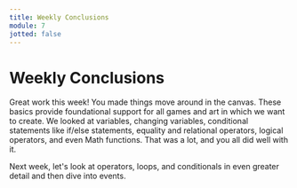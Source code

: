 ```yaml
---
title: Weekly Conclusions
module: 7
jotted: false
---
```


# Weekly Conclusions

Great work this week! You made things move around in the canvas. These basics provide foundational support for all games and art in which we want to create.  We looked at variables, changing variables, conditional statements like if/else statements, equality and relational operators, logical operators, and even Math functions.  That was a lot, and you all did well with it.

Next week, let's look at operators, loops, and conditionals in even greater detail and then dive into events.